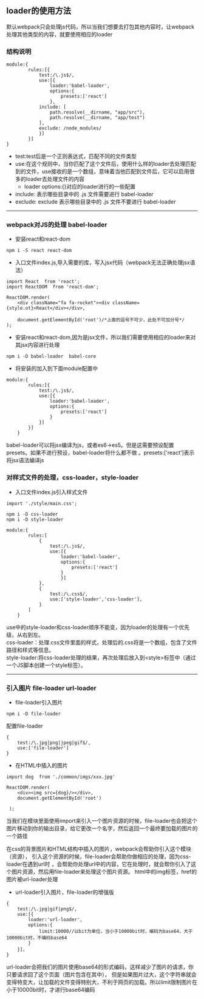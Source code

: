 ## loader的使用方法
默认webpack只会处理js代码，所以当我们想要去打包其他内容时，让webpack处理其他类型的内容，就要使用相应的loader

### 结构说明
```
module:{
        rules:[{
            test:/\.js$/,
            use:[{
                loader:'babel-loader',
                options:{
                    presets:['react']
                },
            include: [
                path.resolve(__dirname, "app/src"),
                path.resolve(__dirname, "app/test")
            ],
            exclude: /node_modules/
            }]
        }]
}
```
+ test:test后是一个正则表达式，匹配不同的文件类型
+ use:在这个规则中，当你匹配了这个文件后，使用什么样的loader去处理匹配到的文件，use接收的是一个数组，意味着当他匹配到文件后，它可以启用很多的loader去处理文件的内容
    + loader options:{}对应的loader进行的一些配置
+ include: 表示哪些目录中的 .js 文件需要进行 babel-loader
+ exclude:  exclude 表示哪些目录中的 .js 文件不要进行 babel-loader

---

### webpack对JS的处理 babel-loader
+ 安装react和react-dom
```
npm i -S react react-dom
```

+ 入口文件index.js,导入需要的库，写入jsx代码（webpack无法正确处理jsx语法）
```
import React  from 'react';
import ReactDOM  from 'react-dom';

ReactDOM.render(
    <div className="fa fa-rocket"><div className={style.ot}>React</div></div>,
 
    document.getElementById('root')/*上面的逗号不可少，此处不可加分号*/
);
```

+ 安装react和react-dom,因为是jsx文件，所以我们需要使用相应的loader来对其jsx内容进行处理
```
npm i -D babel-loader  babel-core
```
+ 将安装的加入到下面module配置中
```
module:{
        rules:[{
            test:/\.js$/,
            use:[{
                loader:'babel-loader',
                options:{
                    presets:['react']
                }
            }]
        }]
    }
```
babel-loader可以将jsx编译为js，或者es6->es5。但是这需要预设配置presets。如果不进行预设，babel-loader将什么都不做
。presets:['react']表示将jsx语法编译js

### 对样式文件的处理，css-loader，style-loader

+ 入口文件index.js引入样式文件
```
import './style/main.css';
```

```
npm i -D css-loader
npm i -D style-loader
```

```
module:{
        rules:[
            {
                test:/\.js$/,
                use:[{
                    loader:'babel-loader',
                    options:{
                        presets:['react']
                    }
                    }]
            },
            {
                test:/\.css$/,
                use:['style-loader','css-loader'],
            }
        ]
    }
```

use中的style-loader和css-loader顺序不能变，因为loader的处理有一个优先级，从右到左。  
css-loader：处理.css文件里面的样式，处理后的.css将是一个数组，包含了文件路径和样式等信息。  
style-loader:将css-loader处理的结果，再次处理后放入到\<style\>标签中（通过一个JS脚本创建一个style标签）。

---

### 引入图片 file-loader url-loader
+ file-loader引入图片
```
npm i -D file-loader
```
配置file-loader
```
{
    test:/\.jpg|png|jpeg|gif$/,
    use:['file-loader']
}
```
 + 在HTML中插入的图片
```
import dog  from './common/imgs/xxx.jpg'

ReactDOM.render(
    <div><img src={dog}/></div>,
    document.getElementById('root')
 
 );
```
当我们在模块里面使用import来引入一个图片资源的时候，file-loader也会把这个图片移动到你的输出目录，给它更改一个名字，然后返回一个最终要加载的图片的一个路径

在css的背景图片和HTML结构中插入的图片，webpack会帮助你引入这个模块（资源），
引入这个资源的时候，file-loader会帮助你做相应的处理，因为css-loader在遇到url时
，会帮助你处理url中的内容，它在处理时，就会帮你引入了这个图片资源，然后用file-loader来处理这个图片资源。
html中的img标签，href的图片被url-loader处理  
  
+ url-loader引入图片，file-loader的增强版


```
{
    test:/\.jpg|gif|png$/,
    use:[{
        loader:'url-loader',
        options:{
            limit:10000//以bit为单位，当小于10000bit时，编码为base64，大于10000bit时，不编码base64
        }
    }]，
}
```
url-loader会把我们的图片使用base64的形式编码，这样减少了图片的请求，你只要请求回了这个页面（图片包含在其中<img href="base64:xxxxxxxx">），
但是如果图片过大，这个字符串就会变得特变大，让加载的文件变得特别大，不利于网页的加载。所以limit限制图片在小于10000bit时，才进行base64编码

